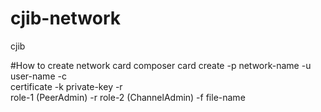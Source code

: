 # cjib-network

cjib


#How to create network card
composer card create -p network-name -u user-name -c \
certificate -k private-key -r \
role-1 (PeerAdmin) -r role-2 (ChannelAdmin) -f file-name
